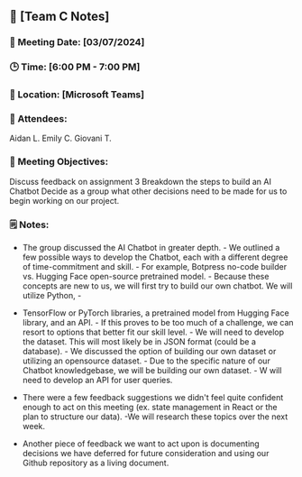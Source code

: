 ## 📝 [Team C Notes]
### 📅 Meeting Date: [03/07/2024]
### 🕒 Time: [6:00 PM - 7:00 PM]
### 📍 Location: [Microsoft Teams]


### 📣 Attendees:
Aidan L.
Emily C.
Giovani T.

### 🎯 Meeting Objectives:
Discuss feedback on assignment 3
Breakdown the steps to build an AI Chatbot 
Decide as a group what other decisions need to be made for us to begin working on our project. 

### 🗒️ Notes:

- The group discussed the AI Chatbot in greater depth.
      - We outlined a few possible ways to develop the Chatbot, each with a different degree of time-commitment and skill.
            - For example, Botpress no-code builder vs. Hugging Face open-source pretrained model.
            - Because these concepts are new to us, we will first try to build our own chatbot. We will utilize Python, -

- TensorFlow or PyTorch libraries, a pretrained model from Hugging Face library, and an API. 
                  - If this proves to be too much of a challenge, we can resort to options that better fit our skill level. 
      - We will need to develop the dataset. This will most likely be in JSON format (could be a database). 
            - We discussed the option of building our own dataset or utilizing an opensource dataset.
            - Due to the specific nature of our Chatbot knowledgebase, we will be building our own dataset.
      - W will need to develop an API for user queries. 

- There were a few feedback suggestions we didn't feel quite confident enough to act on this meeting (ex. state management in React or the plan to structure our data).
   -We will research these topics over the next week. 

- Another piece of feedback we want to act upon is documenting decisions we have deferred for future consideration and using our Github repository as a living document. 
